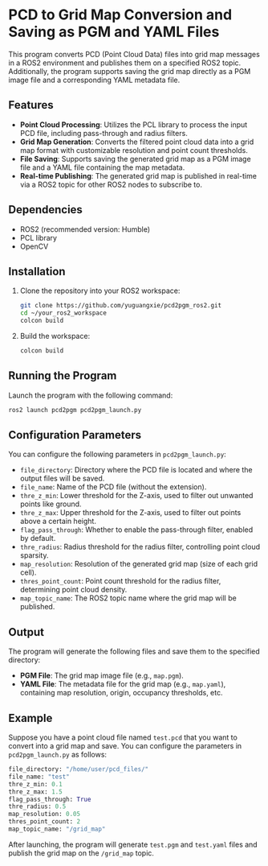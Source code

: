 # PCD to Grid Map Conversion and Saving as PGM and YAML Files

This program converts PCD (Point Cloud Data) files into grid map messages in a ROS2 environment and publishes them on a specified ROS2 topic. Additionally, the program supports saving the grid map directly as a PGM image file and a corresponding YAML metadata file.

## Features

- **Point Cloud Processing**: Utilizes the PCL library to process the input PCD file, including pass-through and radius filters.
- **Grid Map Generation**: Converts the filtered point cloud data into a grid map format with customizable resolution and point count thresholds.
- **File Saving**: Supports saving the generated grid map as a PGM image file and a YAML file containing the map metadata.
- **Real-time Publishing**: The generated grid map is published in real-time via a ROS2 topic for other ROS2 nodes to subscribe to.

## Dependencies

- ROS2 (recommended version: Humble)
- PCL library
- OpenCV

## Installation

1. Clone the repository into your ROS2 workspace:

    ```bash
    git clone https://github.com/yuguangxie/pcd2pgm_ros2.git
    cd ~/your_ros2_workspace
    colcon build
    ```

2. Build the workspace:

    ```bash
    colcon build
    ```

## Running the Program

Launch the program with the following command:

```bash
ros2 launch pcd2pgm pcd2pgm_launch.py
```

## Configuration Parameters

You can configure the following parameters in `pcd2pgm_launch.py`:

- `file_directory`: Directory where the PCD file is located and where the output files will be saved.
- `file_name`: Name of the PCD file (without the extension).
- `thre_z_min`: Lower threshold for the Z-axis, used to filter out unwanted points like ground.
- `thre_z_max`: Upper threshold for the Z-axis, used to filter out points above a certain height.
- `flag_pass_through`: Whether to enable the pass-through filter, enabled by default.
- `thre_radius`: Radius threshold for the radius filter, controlling point cloud sparsity.
- `map_resolution`: Resolution of the generated grid map (size of each grid cell).
- `thres_point_count`: Point count threshold for the radius filter, determining point cloud density.
- `map_topic_name`: The ROS2 topic name where the grid map will be published.

## Output

The program will generate the following files and save them to the specified directory:

- **PGM File**: The grid map image file (e.g., `map.pgm`).
- **YAML File**: The metadata file for the grid map (e.g., `map.yaml`), containing map resolution, origin, occupancy thresholds, etc.

## Example

Suppose you have a point cloud file named `test.pcd` that you want to convert into a grid map and save. You can configure the parameters in `pcd2pgm_launch.py` as follows:

```python
file_directory: "/home/user/pcd_files/"
file_name: "test"
thre_z_min: 0.1
thre_z_max: 1.5
flag_pass_through: True
thre_radius: 0.5
map_resolution: 0.05
thres_point_count: 2
map_topic_name: "/grid_map"
```

After launching, the program will generate `test.pgm` and `test.yaml` files and publish the grid map on the `/grid_map` topic.